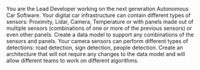 You are the Lead Developer working on the next generation Autonomous Car Software.
Your digital car infrastructure can contain different types of sensors: Proximity, Lidar, Camera,
Temperature or with panels made out of multiple sensors (combinations of one or more of the
previous sensors) or even other panels. Create a data model to support any combinations of the
sensors and panels.
Your camera sensors can perform different types of detections: road detection, sign detection,
people detection. Create an architecture that will not require any changes to the data model and
will allow different teams to work on different algorithms.
